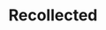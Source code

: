 ---
layout: project
title:  "Recollected"
categories: projects
slug: recollected
order: 2
website: "https://recollected.org"
description: >-
    <p>Stories about things it would hurt to lose.</p>
    <p>Photos by <a href="https://www.instagram.com/andygoddamnedsilva/">Andy Silva</a>.</p>
images: ["recollected/recollected-1.png", "recollected/recollected-2.png"]
tags: 
    - other
---